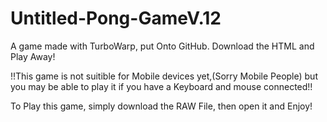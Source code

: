 # Untitled-Pong-GameV.12
A game made with TurboWarp, put Onto GitHub. Download the HTML and Play Away!

!!This game is not suitible for Mobile devices yet,(Sorry Mobile People) but you may be able to play it if you have a Keyboard and mouse connected!!

To Play this game, simply download the RAW File, then open it and Enjoy!
